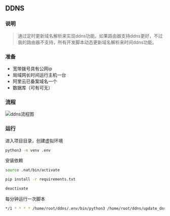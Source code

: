 ## DDNS

### 说明

> 通过定时更新域名解析来实现ddns功能。如果路由器支持ddns更好，不过我的路由器不支持，所有开发脚本动态更新域名解析来时间ddns功能。

### 准备

* 宽带拨号具有公网ip
* 局域网长时间运行主机一台
* 阿里云已备案域名一个
* 数据库（可有可无）

### 流程



![ddns流程图](http://image.dukenan.top/blog/未命名文件.jpg)

### 运行

进入项目目录，创建虚拟环境

```bash
python3 -m venv .env
```

安装依赖

```bash
source .nat/bin/activate

pip install -r requirements.txt

deactivate
```

每分钟运行一次脚本

```bash
*/1 * * * * /home/root/ddns/.env/bin/python3 /home/root/ddns/update_dns.py
```


